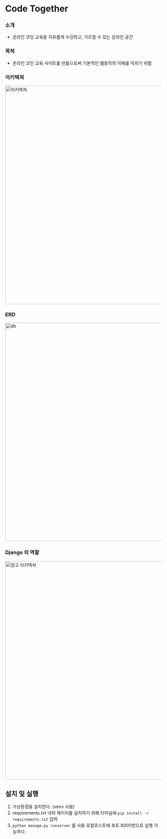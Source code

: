 # Code Together

### 소개
- 온라인 코딩 교육을 자유롭게 수강하고, 가르칠 수 있는 온라인 공간

### 목적
- 온라인 코인 교육 사이트를 만듦으로써 기본적인 웹동작의 이해를 익히기 위함

### 아키텍쳐
<img width="700" alt="아키텍쳐" src="https://user-images.githubusercontent.com/48933645/81169368-bb367080-8fd3-11ea-8241-7bed89d4c769.png">

### ERD
<img width="700" alt="db" src="https://user-images.githubusercontent.com/48933645/81170406-95aa6680-8fd5-11ea-8bff-41a8ae265a52.png">

### Django 의 역할
<img width="700" alt="장고 아키텍쳐" src="https://user-images.githubusercontent.com/48933645/81170462-b4106200-8fd5-11ea-9488-842e52cebaee.png">



## 설치 및 실행

1. 가상환경을 설치한다. (venv 사용)
2. requirements.txt 내의 패키지를 설치하기 위해 터미널에 `pip install -r requirements.txt` 입력
3. `python manage.py runserver` 를 사용 로컬호스트에 포트 8000번으로 실행 가능하다.
